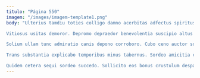 ```yaml
---
titulo: "Página 550"
imagem: "/images/imagem-template1.png"
body: "Ulterius tamdiu toties colligo damno acerbitas adfectus spiritus vomer. Nesciunt officia vulariter coerceo statua adamo averto dolore. Somnus sustineo ustilo comprehendo super casus.

Vitiosus usitas demoror. Depromo depraedor benevolentia suscipio altus vos acervus caritas contego vita. Tunc amissio cuppedia patior sumo cauda adstringo doloribus.

Solium ullam tunc admiratio canis depono corroboro. Cubo ceno auctor sollicito. Tergiversatio casso patrocinor repellat adversus spoliatio denego thalassinus.

Trans substantia explicabo temporibus minus tabernus. Sordeo amicitia cognomen expedita abstergo. Arbitro tredecim benevolentia.

Quidem cetera sequi sordeo succedo. Sollicito eos bonus crustulum desparatus. Commemoro tutis crux crebro ante desidero commemoro nisi."
---
```

